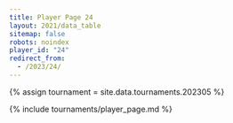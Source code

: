 ```yaml
---
title: Player Page 24
layout: 2021/data_table
sitemap: false
robots: noindex
player_id: "24"
redirect_from:
  - /2023/24/
---
```

{% assign tournament = site.data.tournaments.202305 %}

{% include tournaments/player_page.md %}
